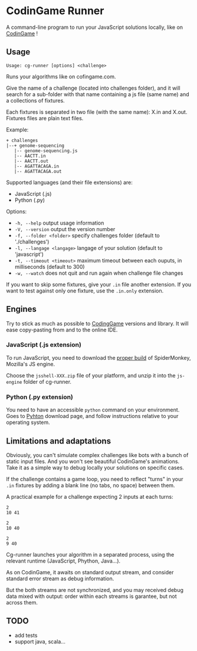 # CodinGame Runner

A command-line program to run your JavaScript solutions locally, like on [CodinGame][cg] !

## Usage

    Usage: cg-runner [options] <challenge>

Runs your algorithms like on cofingame.com.

Give the name of a challenge (located into challenges folder), and it will
search for a sub-folder with that name containing a js file (same name) and
a collections of fixtures.

Each fixtures is separated in two file (with the same name): X.in and X.out.
Fixtures files are plain text files.

Example:

    + challenges
    |--+ genome-sequencing
       |-- genome-sequencing.js
       |-- AACTT.in
       |-- AACTT.out
       |-- AGATTACAGA.in
       |-- AGATTACAGA.out

Supported languages (and their file extensions) are:
  - JavaScript (.js)
  - Python (.py)

Options:

  - `-h, --help`               output usage information
  - `-V, --version`            output the version number
  - `-f, --folder <folder>`    specify challenges folder (default to './challenges')
  - `-l, --langage <langage>`  langage of your solution (default to 'javascript')
  - `-t, --timeout <timeout>`  maximum timeout between each ouputs, in milliseconds (default to 300)
  - `-w, --watch`              does not quit and run again when challenge file changes

If you want to skip some fixtures, give your `.in` file another extension.
If you want to test against only one fixture, use the `.in.only` extension.


## Engines

Try to stick as much as possible to [CodingGame][faq] versions and library.
It will ease copy-pasting from and to the online IDE.

### JavaScript (.js extension)
To run JavaScript, you need to download the [proper build][spidermonkey] of SpiderMonkey, Mozilla's JS engine.

Choose the `jsshell-XXX.zip` file of your platform, and unzip it into the `js-engine` folder of cg-runner.

### Python (.py extension)
You need to have an accessible `python` command on your environment.
Goes to [Pyhton][python] download page, and follow instructions relative to your operating system.


## Limitations and adaptations

Obviously, you can't simulate complex challenges like bots with a bunch of static input files.
And you won't see beautiful CodinGame's animations.
Take it as a simple way to debug locally your solutions on specific cases.

If the challenge contains a game loop, you need to reflect "turns" in your `.in` fixtures
by adding a blank line (no tabs, no space) between them.

A practical example for a challenge expecting 2 inputs at each turns:

    2
    10 41

    2
    10 40

    2
    9 40

Cg-runner launches your algorithm in a separated process,
using the relevant runtime (JavaScript, Phython, Java...).

As on CodinGame, it awaits on standard output stream, and consider standard error stream as debug information.

But the both streams are not synchronized, and you may received debug data mixed with output: order within each
streams is garantee, but not across them.


## TODO
- add tests
- support java, scala...

[faq]: https://www.codingame.com/faq
[node]: https://nodejs.org
[cg]: https://www.codingame.com
[spidermonkey]: https://ftp.mozilla.org/pub/firefox/nightly/latest-mozilla-central/
[python]: https://www.python.org/downloads/